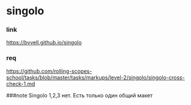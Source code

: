 # singolo

### link
https://bvvell.github.io/singolo

### req

https://github.com/rolling-scopes-school/tasks/blob/master/tasks/markups/level-2/singolo/singolo-cross-check-1.md

###note
Singolo 1,2,3 нет. Есть только один общий макет
